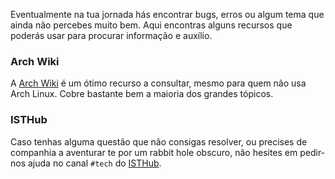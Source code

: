 
Eventualmente na tua jornada hás encontrar bugs, erros ou algum tema que ainda não percebes muito bem. Aqui encontras alguns recursos que poderás usar para procurar informação e auxílio.

### Arch Wiki
A [Arch Wiki](https://wiki.archlinux.org/) é um ótimo recurso a consultar, mesmo para quem não usa Arch Linux. Cobre bastante bem a maioria dos grandes tópicos.

### ISTHub
Caso tenhas alguma questão que não consigas resolver, ou precises de companhia a aventurar te por um rabbit hole obscuro, não hesites em pedir-nos ajuda no canal `#tech` do [ISTHub](https://isthub.pt).


